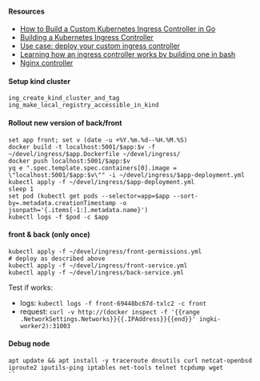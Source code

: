 #### Resources

* [How to Build a Custom Kubernetes Ingress Controller in Go](https://www.doxsey.net/blog/how-to-build-a-custom-kubernetes-ingress-controller-in-go/)
* [Building a Kubernetes Ingress Controller](https://eyskens.me/building-a-kubernetes-ingress-controller/)
* [Use case: deploy your custom ingress controller](https://cloud.garr.it/containers/ingress/)
* [Learning how an ingress controller works by building one in bash](https://community.ops.io/danielepolencic/learning-how-an-ingress-controller-works-by-building-one-in-bash-3fni)
* [Nginx controller](https://github.com/kubernetes/ingress-nginx/blob/main/internal/ingress/controller/controller.go)



#### Setup kind cluster

```fish
ing_create_kind_cluster_and_tag
ing_make_local_registry_accessible_in_kind
```

#### Rollout new version of back/front

```fish
set app front; set v (date -u +%Y.%m.%d--%H.%M.%S)
docker build -t localhost:5001/$app:$v -f ~/devel/ingress/$app.Dockerfile ~/devel/ingress/
docker push localhost:5001/$app:$v
yq e ".spec.template.spec.containers[0].image = \"localhost:5001/$app:$v\"" -i ~/devel/ingress/$app-deployment.yml
kubectl apply -f ~/devel/ingress/$app-deployment.yml
sleep 1
set pod (kubectl get pods --selector=app=$app --sort-by=.metadata.creationTimestamp -o jsonpath='{.items[-1:].metadata.name}')
kubectl logs -f $pod -c $app
```


#### front & back (only once)

```fish
kubectl apply -f ~/devel/ingress/front-permissions.yml
# deploy as described above
kubectl apply -f ~/devel/ingress/front-service.yml
kubectl apply -f ~/devel/ingress/back-service.yml
```

Test if works:

* logs: `kubectl logs -f front-69448bc67d-txlc2 -c front`
* request: `curl -v http://(docker inspect -f '{{range .NetworkSettings.Networks}}{{.IPAddress}}{{end}}' ingki-worker2):31003`



#### Debug node

```
apt update && apt install -y traceroute dnsutils curl netcat-openbsd iproute2 iputils-ping iptables net-tools telnet tcpdump wget
``
